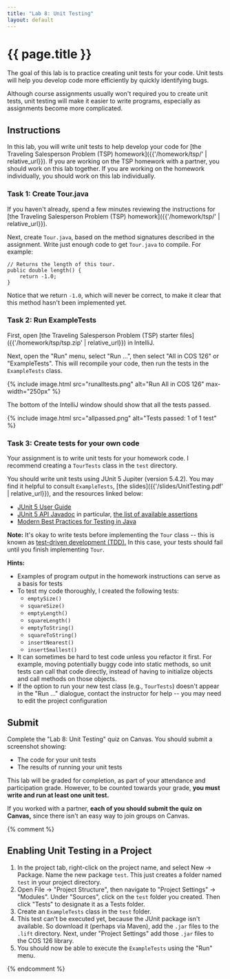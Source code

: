 ```yaml
---
title: "Lab 8: Unit Testing"
layout: default
---
```


# {{ page.title }}
The goal of this lab is to practice creating unit tests for your code. Unit tests will help you develop code more efficiently by quickly identifying bugs.

Although course assignments usually won't required you to create unit tests, unit testing will make it easier to write programs, especially as assignments become more complicated.

## Instructions

In this lab, you will write unit tests to help develop your code for [the Traveling Salesperson Problem (TSP) homework]({{'/homework/tsp/' | relative_url}}). If you are working on the TSP homework with a partner, you should work on this lab together. If you are working on the homework individually, you should work on this lab individually.

### Task 1: Create Tour.java
If you haven't already, spend a few minutes reviewing the instructions for [the Traveling Salesperson Problem (TSP) homework]({{'/homework/tsp/' | relative_url}}).

Next, create `Tour.java`, based on the method signatures described in the assignment. Write just enough code to get `Tour.java` to compile. For example:
```
// Returns the length of this tour.
public double length() {
    return -1.0;
}
```
Notice that we return `-1.0`, which will never be correct, to make it clear that this method hasn't been implemented yet.

### Task 2: Run ExampleTests
First, open [the Traveling Salesperson Problem (TSP) starter files]({{'/homework/tsp/tsp.zip' | relative_url}}) in IntelliJ.

Next, open the "Run" menu, select "Run ...", then select "All in COS 126" or "ExampleTests". This will recompile your code, then run the tests in the `ExampleTests` class.

{% include image.html src="runalltests.png" alt="Run All in COS 126" max-width="250px" %}

The bottom of the IntelliJ window should show that all the tests passed.

{% include image.html src="allpassed.png" alt="Tests passed: 1 of 1 test" %}

### Task 3: Create tests for your own code
Your assignment is to write unit tests for your homework code. I recommend creating a `TourTests` class in the `test` directory.

You should write unit tests using JUnit 5 Jupiter (version 5.4.2). You may find it helpful to consult `ExampleTests`, [the slides]({{'/slides/UnitTesting.pdf' | relative_url}}), and the resources linked below:

- [JUnit 5 User Guide](http://junit.org/junit5/docs/current/user-guide/)
- [JUnit 5 API Javadoc](https://junit.org/junit5/docs/5.4.2/api/) in particular, [the list of available assertions](https://junit.org/junit5/docs/5.4.2/api/org/junit/jupiter/api/Assertions.html)
- [Modern Best Practices for Testing in Java](https://phauer.com/2019/modern-best-practices-testing-java/)

**Note:** It's okay to write tests before implementing the `Tour` class -- this is known as [test-driven development (TDD).](https://en.wikipedia.org/wiki/Test-driven_development) In this case, your tests should fail until you finish implementing `Tour`.

**Hints:**
- Examples of program output in the homework instructions can serve as a basis for tests
- To test my code thoroughly, I created the following tests:
  - `emptySize()`
  - `squareSize()`
  - `emptyLength()`
  - `squareLength()`
  - `emptyToString()`
  - `squareToString()`
  - `insertNearest()`
  - `insertSmallest()`
- It can sometimes be hard to test code unless you refactor it first. For example, moving potentially buggy code into static methods, so unit tests can call that code directly, instead of having to initialize objects and call methods on those objects.
- If the option to run your new test class (e.g., `TourTests`) doesn't appear in the "Run ..." dialogue, contact the instructor for help -- you may need to edit the project configuration

## Submit
Complete the "Lab 8: Unit Testing" quiz on Canvas. You should submit a screenshot showing:

- The code for your unit tests
- The results of running your unit tests

This lab will be graded for completion, as part of your attendance and participation grade. However, to be counted towards your grade, **you must write and run at least one unit test.**

If you worked with a partner, **each of you should submit the quiz on Canvas,** since there isn't an easy way to join groups on Canvas.

{% comment %}

## Enabling Unit Testing in a Project

1. In the project tab, right-click on the project name, and select New -> Package. Name the new package `test`. This just creates a folder named `test` in your project directory.
2. Open File -> "Project Structure", then navigate to "Project Settings" -> "Modules". Under "Sources", click on the `test` folder you created. Then click "Tests" to designate it as a Tests folder.
3. Create an `ExampleTests` class in the `test` folder.
4. This test can't be executed yet, because the JUnit package isn't available. So download it (perhaps via Maven), add the `.jar` files to the `.lift` directory. Next, under "Project Settings" add those `.jar` files to the COS 126 library.
5. You should now be able to execute the `ExampleTests` using the "Run" menu.

{% endcomment %}
